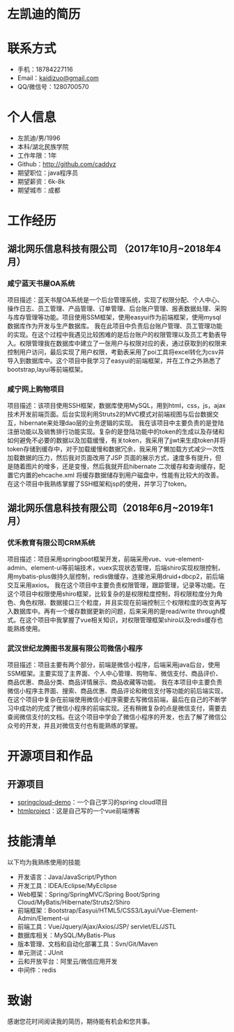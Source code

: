 # 左凯迪的简历

# 联系方式

* 手机：18784227116
* Email：kaidizuo@gmail.com
* QQ/微信号：1280700570

# 个人信息

* 左凯迪/男/1996
* 本科/湖北民族学院
* 工作年限：1年
* Github：http://github.com/caddyz
* 期望职位：java程序员
* 期望薪资：6k-8k
* 期望城市：成都

# 工作经历

## 湖北网乐信息科技有限公司 （2017年10月~2018年4月）

### 咸宁蓝天书屋OA系统

项目描述：蓝天书屋OA系统是一个后台管理系统，实现了权限分配、个人中心、操作日志、员工管理、产品管理、订单管理、后台账户管理、报表数据处理、采购与库存管理等功能。项目使用SSM框架，使用easyui作为前端框架，使用mysql数据库作为开发与生产数据库。
我在此项目中负责后台账户管理、员工管理功能的实现。在这个过程中我遇见比较困难的是后台账户的权限管理以及员工考勤表导入。权限管理我在数据库中建立了一张用户与权限对应的表，通过获取到的权限来控制用户访问，最后实现了用户权限，考勤表采用了poi工具将excel转化为csv并导入到数据库中。这个项目中我学习了easyui的前端框架，并在工作之外熟悉了bootstrap,layui等前端框架。

### 咸宁网上购物项目

项目描述：该项目使用SSH框架，数据库使用MySQL，用到html，css，js，ajax技术开发前端页面。后台实现利用Struts2的MVC模式对前端视图与后台数据交互，hibernate来处理dao层的业务逻辑的实现。
我在该项目中主要负责的是登陆注册功能以及销售排行功能实现。复杂的是登陆功能中的token的生成以及存储和如何避免不必要的数据以及加载缓慢，有关token，我采用了jjwt来生成token并将token存储到缓存中，对于加载缓慢和数据冗余，我采用了懒加载方式减少一次性加载数据的压力，然后我对页面改用了JSP 页面的展示方式，速度多有提升，但是随着图片的增多，还是变慢，然后我就开启hibernate 二次缓存和查询缓存，配置它内置的ehcache.xml 将缓存数据储存到用户磁盘中，性能有比较大的改善。在这个项目中我熟练掌握了SSH框架和jsp的使用，并学习了token。

## 湖北网乐信息科技有限公司（2018年6月~2019年1月）

### 优禾教育有限公司CRM系统

项目描述：项目采用springboot框架开发，前端采用vue、vue-element-admin、element-ui等前端技术，vuex实现状态管理，后端shiro实现权限控制，用mybatis-plus做持久层控制，redis做缓存，连接池采用druid+dbcp2，前后端交互采用axios。
我在这个项目中主要负责权限管理，跟踪管理，记录等功能。在这个项目中权限使用shiro框架，比较复杂的是权限粒度控制，将权限粒度分为角色、角色权限、数据接口三个粒度，并且实现在前端控制三个权限粒度的改变再写入数据库中。再有一个缓存数据更新的问题，后来采用的是read/write through模式。在这个项目中我掌握了vue相关知识，对权限管理框架shiro以及redis缓存也能熟练使用。

### 武汉世纪龙腾图书发展有限公司微信小程序

项目描述：项目主要有两个部分，前端是微信小程序，后端采用java后台，使用SSM框架。主要实现了主界面、个人中心管理、购物车、微信支付、商品评价、商品优惠、商品分类、商品详情展示、商品收藏等功能。
我在本项目中主要负责微信小程序主界面、搜索、商品优惠、商品评论和微信支付等功能的前后端实现，在这个项目中复杂在前端使用微信小程序需要去写微信前端，最后在自己的不断学习中成功的完成了微信小程序的前端实现。还有稍微复杂的点是微信支付，需要去查阅微信支付的文档。在这个项目中学会了微信小程序的开发，也去了解了微信公众号的开发，并且对微信支付也有能熟练的掌握。

# 开源项目和作品

## 开源项目

* [springcloud-demo](https://github.com/caddyz/springcloud-demo)：一个自己学习的spring cloud项目
* [htmlproject](https://github.com/caddyz/htmlproject)：这是自己写的一个vue前端博客

# 技能清单

以下均为我熟练使用的技能

* 开发语言：Java/JavaScript/Python
* 开发工具：IDEA/Eclipse/MyEclipse
* Web框架：Spring/SpringMVC/Spring Boot/Spring Cloud/MyBatis/Hibernate/Struts2/Shiro
* 前端框架：Bootstrap/Easyui/HTML5/CSS3/Layui/Vue-Element-Admin/Element-ui
* 前端工具：Vue/Jquery/Ajax/Axios/JSP/ servlet/EL/JSTL
* 数据库相关：MySQL/MyBatis-Plus
* 版本管理、文档和自动化部署工具：Svn/Git/Maven
* 单元测试：JUnit
* 云和开放平台：阿里云/微信应用开发
* 中间件：redis

# 致谢

感谢您花时间阅读我的简历，期待能有机会和您共事。
